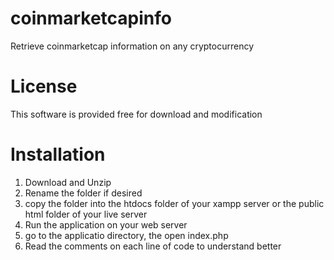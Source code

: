 # coinmarketcapinfo
Retrieve coinmarketcap information on any cryptocurrency

# License
This software is provided free for download and modification

# Installation
1.  Download and Unzip
2.  Rename the folder if desired
3.  copy the folder into the htdocs folder of your xampp server or the public html folder of your live server
4.  Run the application on your web server
5. go to the applicatio directory, the open index.php
6. Read the comments on each line of code to understand better 


